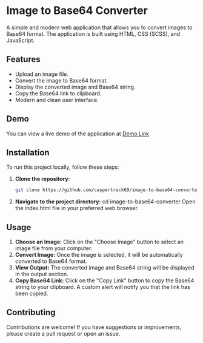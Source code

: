 # Image to Base64 Converter

A simple and modern web application that allows you to convert images to Base64 format. The application is built using HTML, CSS (SCSS), and JavaScript.

## Features

- Upload an image file.
- Convert the image to Base64 format.
- Display the converted image and Base64 string.
- Copy the Base64 link to clipboard.
- Modern and clean user interface.

## Demo

You can view a live demo of the application at [Demo Link](https://convert.jagoandigital.my.id)

## Installation

To run this project locally, follow these steps:

1. **Clone the repository:**

   ```bash
   git clone https://github.com/caspertrack69/image-to-base64-converter.git
2. **Navigate to the project directory:**
   cd image-to-base64-converter
   Open the index.html file in your preferred web browser.


## Usage

1. **Choose an Image:**
   Click on the "Choose Image" button to select an image file from your computer.
2. **Convert Image:**
   Once the image is selected, it will be automatically converted to Base64 format.
3. **View Output:**
   The converted image and Base64 string will be displayed in the output section.
4. **Copy Base64 Link:**
    Click on the "Copy Link" button to copy the Base64 string to your clipboard. A custom alert will notify you that the link has been copied.


## Contributing

Contributions are welcome! If you have suggestions or improvements, please create a pull request or open an issue.
